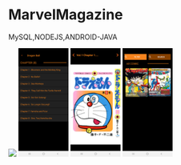 # MarvelMagazine
MySQL,NODEJS,ANDROID-JAVA


<img src="image/device-2019-10-07-070022.png" width="100">
<img src="image/device-2019-10-07-070049.png" width="100">
<img src="image/device-2019-10-07-070125.png" width="100">
<img src="image/device-2019-10-08-003700.png" width="100">


